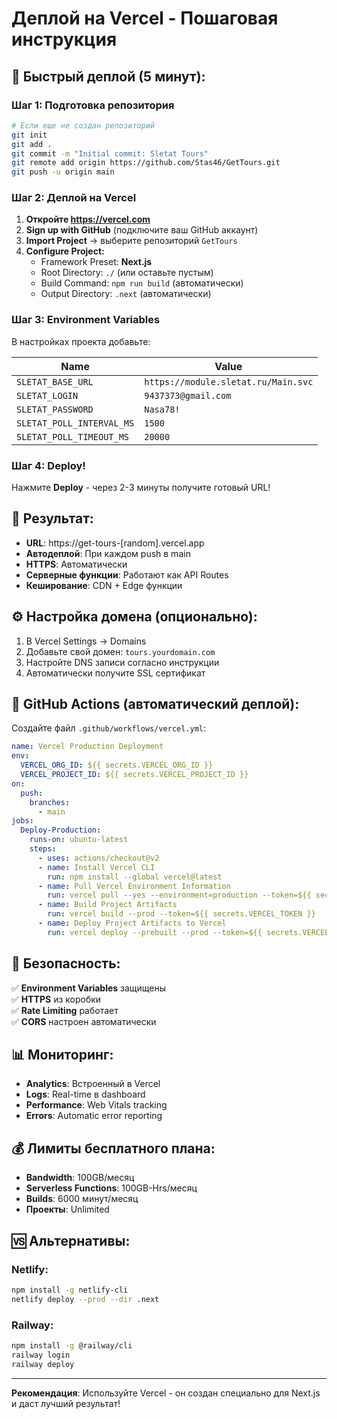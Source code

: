 # Деплой на Vercel - Пошаговая инструкция

## 🚀 Быстрый деплой (5 минут):

### Шаг 1: Подготовка репозитория
```bash
# Если еще не создан репозиторий
git init
git add .
git commit -m "Initial commit: Sletat Tours"
git remote add origin https://github.com/Stas46/GetTours.git
git push -u origin main
```

### Шаг 2: Деплой на Vercel

1. **Откройте https://vercel.com**
2. **Sign up with GitHub** (подключите ваш GitHub аккаунт)
3. **Import Project** → выберите репозиторий `GetTours`
4. **Configure Project:**
   - Framework Preset: **Next.js**
   - Root Directory: `./` (или оставьте пустым)
   - Build Command: `npm run build` (автоматически)
   - Output Directory: `.next` (автоматически)

### Шаг 3: Environment Variables
В настройках проекта добавьте:

| Name | Value |
|------|-------|
| `SLETAT_BASE_URL` | `https://module.sletat.ru/Main.svc` |
| `SLETAT_LOGIN` | `9437373@gmail.com` |
| `SLETAT_PASSWORD` | `Nasa78!` |
| `SLETAT_POLL_INTERVAL_MS` | `1500` |
| `SLETAT_POLL_TIMEOUT_MS` | `20000` |

### Шаг 4: Deploy!
Нажмите **Deploy** - через 2-3 минуты получите готовый URL!

## 📱 Результат:
- **URL**: https://get-tours-[random].vercel.app
- **Автодеплой**: При каждом push в main
- **HTTPS**: Автоматически  
- **Серверные функции**: Работают как API Routes
- **Кеширование**: CDN + Edge функции

## ⚙️ Настройка домена (опционально):

1. В Vercel Settings → Domains
2. Добавьте свой домен: `tours.yourdomain.com`  
3. Настройте DNS записи согласно инструкции
4. Автоматически получите SSL сертификат

## 🔧 GitHub Actions (автоматический деплой):

Создайте файл `.github/workflows/vercel.yml`:
```yaml
name: Vercel Production Deployment
env:
  VERCEL_ORG_ID: ${{ secrets.VERCEL_ORG_ID }}
  VERCEL_PROJECT_ID: ${{ secrets.VERCEL_PROJECT_ID }}
on:
  push:
    branches:
      - main
jobs:
  Deploy-Production:
    runs-on: ubuntu-latest
    steps:
      - uses: actions/checkout@v2
      - name: Install Vercel CLI
        run: npm install --global vercel@latest
      - name: Pull Vercel Environment Information
        run: vercel pull --yes --environment=production --token=${{ secrets.VERCEL_TOKEN }}
      - name: Build Project Artifacts
        run: vercel build --prod --token=${{ secrets.VERCEL_TOKEN }}
      - name: Deploy Project Artifacts to Vercel
        run: vercel deploy --prebuilt --prod --token=${{ secrets.VERCEL_TOKEN }}
```

## 🔐 Безопасность:

✅ **Environment Variables** защищены  
✅ **HTTPS** из коробки  
✅ **Rate Limiting** работает  
✅ **CORS** настроен автоматически  

## 📊 Мониторинг:

- **Analytics**: Встроенный в Vercel  
- **Logs**: Real-time в dashboard
- **Performance**: Web Vitals tracking
- **Errors**: Automatic error reporting

## 💰 Лимиты бесплатного плана:

- **Bandwidth**: 100GB/месяц
- **Serverless Functions**: 100GB-Hrs/месяц  
- **Builds**: 6000 минут/месяц
- **Проекты**: Unlimited

## 🆚 Альтернативы:

### Netlify:
```bash
npm install -g netlify-cli
netlify deploy --prod --dir .next
```

### Railway:
```bash
npm install -g @railway/cli
railway login
railway deploy
```

---

**Рекомендация**: Используйте Vercel - он создан специально для Next.js и даст лучший результат!